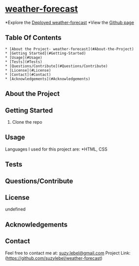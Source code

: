 # [weather-forecast]()
  
  *Explore the [Deployed weather-forecast](https://suzylebel.github.io/weather-forecast/)
  *View the [Github page](https://github.com/suzylebel/weather-forecast)

## Table Of Contents
    * [About the Project- weather-forecast](#About-the-Project)
    * [Getting Started](#Getting-Started)
    * [Usage](#Usage)
    * [Tests](#Tests)
    * [Questions/Contribute](#Questions/Contribute) 
    * [License](#License) 
    * [Contact](#Contact)
    * [Acknowledgements](#Acknowledgements)

## About the Project 

## Getting Started
  1. Clone the repo 

 

## Usage

Languages I used for this project are: 
  *HTML, CSS 

## Tests
  
## Questions/Contribute 



## License

undefined


## Acknowledgements

## Contact
Feel free to contact me at: suzy.lebel@gmail.com
Project Link:(https://github.com/suzylebel/weather-forecast)

  
  
  
